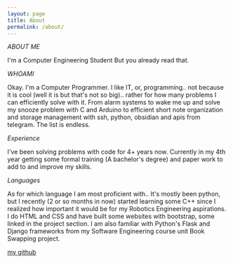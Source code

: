 ```yaml
---
layout: page
title: About
permalink: /about/
---
```


_ABOUT ME_

I'm a Computer Engineering Student 
But you already read that.

_WHOAMI_

Okay. I'm a Computer Programmer. I like IT, or, programming.. not because it is cool (well it is but that's not so big).. rather for how many problems I can efficiently solve with it. From alarm systems to wake me up and solve my snooze problem with C and Arduino to efficient short note organization and storage management with ssh, python, obsidian and apis from telegram. The list is endless. 

_Experience_

I've been solving problems with code for 4+ years now. Currently in my 4th year getting some formal training (A bachelor's degree) and paper work to add to and improve my skills. 

_Languages_

As for which language I am most proficient with.. It's mostly been python, but I recently (2 or so months in now) started learning some C++ since I realized how important it would be for my Robotics Engineering aspirations. I do HTML and CSS and have built some websites with bootstrap, some linked in the project section. I am also familiar with Python's Flask and Django frameworks from my Software Engineering course unit Book Swapping project.


[my github](https://github.com/kithenry)
